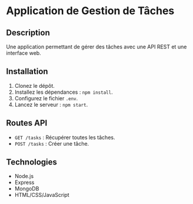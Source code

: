 # Application de Gestion de Tâches

## Description
Une application permettant de gérer des tâches avec une API REST et une interface web.

## Installation
1. Clonez le dépôt.
2. Installez les dépendances : `npm install`.
3. Configurez le fichier `.env`.
4. Lancez le serveur : `npm start`.

## Routes API
- `GET /tasks` : Récupérer toutes les tâches.
- `POST /tasks` : Créer une tâche.

## Technologies
- Node.js
- Express
- MongoDB
- HTML/CSS/JavaScript